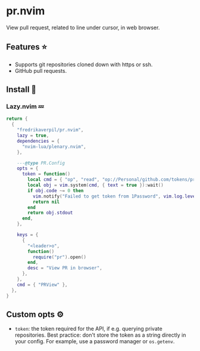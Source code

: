 # pr.nvim

View pull request, related to line under cursor, in web browser.

## Features ⭐

- Supports git repositories cloned down with https or ssh.
- GitHub pull requests.

## Install 🚀

### Lazy.nvim 💤

```lua
return {
  {
    "fredrikaverpil/pr.nvim",
    lazy = true,
    dependencies = {
      "nvim-lua/plenary.nvim",
    },

    ---@type PR.Config
    opts = {
      token = function()
        local cmd = { "op", "read", "op://Personal/github.com/tokens/pr.nvim", "--no-newline" }
        local obj = vim.system(cmd, { text = true }):wait()
        if obj.code ~= 0 then
          vim.notify("Failed to get token from 1Password", vim.log.levels.ERROR)
          return nil
        end
        return obj.stdout
      end,
    },

    keys = {
      {
        "<leader>o",
        function()
          require("pr").open()
        end,
        desc = "View PR in browser",
      },
    },
    cmd = { "PRView" },
  },
}
```

## Custom opts ⚙️

- `token`: the token required for the API, if e.g. querying private
  repositories. Best practice: don't store the token as a string directly in
  your config. For example, use a password manager or `os.getenv`.
